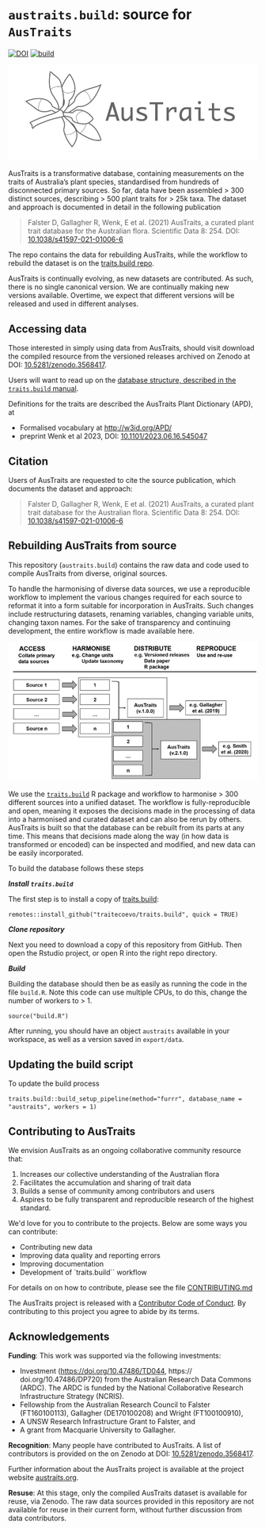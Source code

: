 
# `austraits.build`: source for `AusTraits`

<!-- badges: start -->
[![DOI](https://zenodo.org/badge/DOI/10.5281/zenodo.3568417.svg)](https://doi.org/10.5281/zenodo.3568417)
[![build](https://github.com/traitecoevo/austraits.build/actions/workflows/check-build.yml/badge.svg)](https://github.com/traitecoevo/austraits.build/actions/workflows/check-build.yml)
<!-- badges: end -->

![](inst/figures/logo.png)

AusTraits is a transformative database, containing measurements on the traits of Australia’s plant species, standardised from hundreds of disconnected primary sources. So far, data have been assembled \> 300 distinct sources, describing > 500 plant traits for > 25k taxa. The dataset and approach is documented in detail in the following publication

> Falster D, Gallagher R, Wenk, E et al. (2021) AusTraits, a curated plant trait database for the Australian flora. Scientific Data 8: 254. DOI: [10.1038/s41597-021-01006-6](http://doi.org/10.1038/s41597-021-01006-6)

The repo contains the data for rebuilding AusTraits, while the workflow to rebuild the dataset is on the [traits.build repo](https://github.com/traitecoevo/traits.build).

AusTraits is continually evolving, as new datasets are contributed. As such, there is no single canonical version. We are continually making new versions available. Overtime, we expect that different versions will be released and used in different analyses.

## Accessing data

Those interested in simply using data from AusTraits, should visit download the compiled resource from the versioned releases archived on Zenodo at DOI: [10.5281/zenodo.3568417](https://doi.org/10.5281/zenodo.3568417).

Users will want to read up on the [database structure, described in the `traits.build` manual](https://traitecoevo.github.io/traits.build-book/database_structure.html).

Definitions for the traits are described the AusTraits Plant Dictionary (APD), at

- Formalised vocabulary at <http://w3id.org/APD/>
- preprint Wenk et al 2023, DOI: [10.1101/2023.06.16.545047](https://doi.org/10.1101/2023.06.16.545047)

## Citation

Users of AusTraits are requested to cite the source publication, which documents the dataset and approach:

> Falster D, Gallagher R, Wenk, E et al. (2021) AusTraits, a curated plant trait database for the Australian flora. Scientific Data 8: 254.  DOI: [10.1038/s41597-021-01006-6](http://doi.org/10.1038/s41597-021-01006-6)

## Rebuilding AusTraits from source

This repository (`austraits.build`) contains the raw data and code used to compile AusTraits from diverse, original sources. 

To handle the harmonising of diverse data sources, we use a reproducible workflow to implement the various changes required for each source to reformat it into a form suitable for incorporation in AusTraits. Such changes include restructuring datasets, renaming variables, changing variable units, changing taxon names. For the sake of transparency and continuing development, the entire workflow is made available here.

![](inst/figures/Workflow.png)

We use the [`traits.build`](https://traitecoevo.github.io/traits.build/)  R package and workflow to harmonise > 300 different sources into a unified dataset. The workflow is fully-reproducible and open, meaning it exposes the decisions made in the processing of data into a harmonised and curated dataset and can also be rerun by others. AusTraits is built so that the database can be rebuilt from its parts at any time. This means that decisions made along the way (in how data is transformed or encoded) can be inspected and modified, and new data can be easily incorporated.

To build the database follows these steps

***Install `traits.build`***

The first step is to install a copy of [traits.build](https://github.com/traitecoevo/austraits.build/): 

```{r, eval=FALSE, echo=TRUE}
remotes::install_github("traitecoevo/traits.build", quick = TRUE)
```
***Clone repository***

Next you need to download a copy of this repository from GitHub. Then open the Rstudio project, or open R into the right repo directory.

***Build***

Building the database should then be as easily as running the code in the file `build.R`. Note this code can use multiple CPUs, to do this, change the number of workers to > 1.

```
source("build.R")
```

After running, you should have an object `austraits` available in your workspace, as well as a version saved in `export/data`.

## Updating the build script

To update the build process

```
traits.build::build_setup_pipeline(method="furrr", database_name = "austraits", workers = 1)
```

## Contributing to AusTraits

We envision AusTraits as an ongoing collaborative community resource that:

1.  Increases our collective understanding of the Australian flora
2.  Facilitates the accumulation and sharing of trait data
3.  Builds a sense of community among contributors and users
4.  Aspires to be fully transparent and reproducible research of the highest standard.

We'd love for you to contribute to the projects. Below are some ways you can contribute:

- Contributing new data
- Improving data quality and reporting errors 
- Improving documentation
- Development of `traits.build`` workflow

For details on on how to contribute, please see the file [CONTRIBUTING.md](https://github.com/traitecoevo/austraits.build/blob/develop/.github/CONTRIBUTING.md)

The AusTraits project is released with a [Contributor Code of Conduct](https://github.com/traitecoevo/austraits.build/blob/develop/.github/CODE_OF_CONDUCT.md). By contributing to this project you agree to abide by its terms.
## Acknowledgements

**Funding**: This work was supported via the following investments:

- Investment (https://doi.org/10.47486/TD044, https:// doi.org/10.47486/DP720) from the Australian Research Data Commons (ARDC). The ARDC is funded by the National Collaborative Research Infrastructure Strategy (NCRIS).
- Fellowship from the Australian Research Council to Falster (FT160100113), Gallagher (DE170100208) and Wright (FT100100910),
- A UNSW Research Infrastructure Grant to Falster, and
- A grant from Macquarie University to Gallagher.

**Recognition**: Many people have contributed to AusTraits. A list of contributors  is provided on the on Zenodo at DOI:
    [10.5281/zenodo.3568417](https://doi.org/10.5281/zenodo.3568417).

Further information about the AusTraits project is available at the project website [austraits.org](https://austraits.org).

**Resuse**: At this stage, only the compiled AusTraits dataset is available for reuse, via Zenodo. The raw data sources provided in this repository are not available for reuse in their current form, without further discussion from data contributors.
